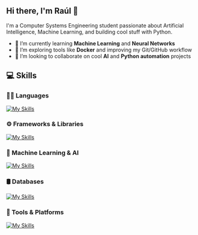## Hi there, I'm Raúl 👋

I'm a Computer Systems Engineering student passionate about Artificial Intelligence, Machine Learning, and building cool stuff with Python.

- 🧠 I’m currently learning **Machine Learning** and **Neural Networks**  
- 🐳 I’m exploring tools like **Docker** and improving my Git/GitHub workflow  
- 🤝 I’m looking to collaborate on cool **AI** and **Python automation** projects  

## 💻 Skills

### 🧑‍💻 Languages  
[![My Skills](https://skillicons.dev/icons?i=py,java,js,html,css)](https://skillicons.dev)

### ⚙️ Frameworks & Libraries  
[![My Skills](https://skillicons.dev/icons?i=react,nodejs,flask,fastapi,vite)](https://skillicons.dev)

### 🧠 Machine Learning & AI  
[![My Skills](https://skillicons.dev/icons?i=tensorflow,sklearn)](https://skillicons.dev)  

### 🛢️ Databases  
[![My Skills](https://skillicons.dev/icons?i=mongodb,mysql)](https://skillicons.dev)

### 🧰 Tools & Platforms  
[![My Skills](https://skillicons.dev/icons?i=docker,git,github,vscode,pycharm,figma,aws,linkedin,discord)](https://skillicons.dev)
